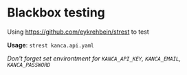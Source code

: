 # Blackbox testing

Using https://github.com/eykrehbein/strest to test

**Usage**:
`strest kanca.api.yaml`

*Don't forget set environtment for `KANCA_API_KEY`, `KANCA_EMAIL`, `KANCA_PASSWORD`*